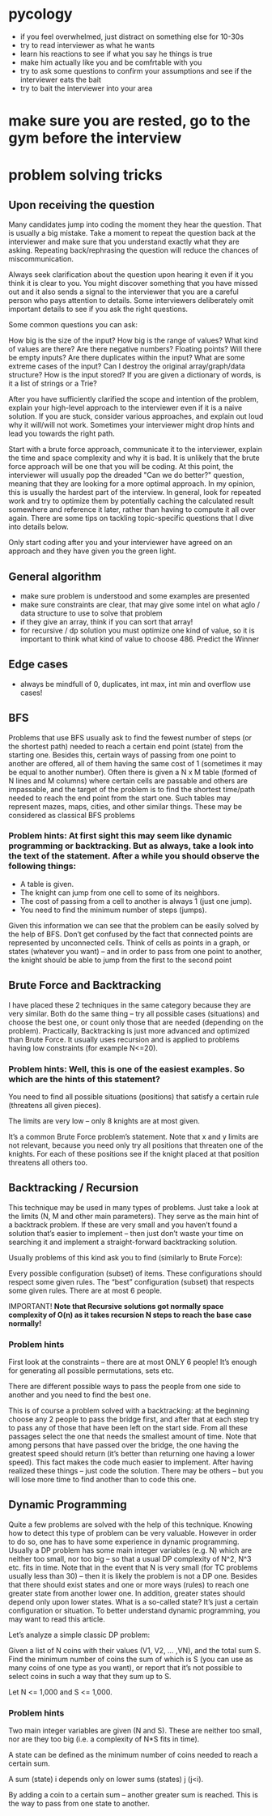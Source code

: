 # pycology

- if you feel overwhelmed, just distract on something else for 10-30s
- try to read interviewer as what he wants
- learn his reactions to see if what you say he things is true
- make him actually like you and be comfrtable with you
- try to ask some questions to confirm your assumptions and see if the interviewer eats the bait
- try to bait the interviewer into your area
  
# make sure you are rested, go to the gym before the interview

# problem solving tricks


## Upon receiving the question

Many candidates jump into coding the moment they hear the question. That is usually a big mistake. Take a moment to repeat the question back at the interviewer and make sure that you understand exactly what they are asking. Repeating back/rephrasing the question will reduce the chances of miscommunication.

Always seek clarification about the question upon hearing it even if it you think it is clear to you. You might discover something that you have missed out and it also sends a signal to the interviewer that you are a careful person who pays attention to details. Some interviewers deliberately omit important details to see if you ask the right questions.

Some common questions you can ask:

How big is the size of the input?
How big is the range of values?
What kind of values are there? Are there negative numbers? Floating points? Will there be empty inputs?
Are there duplicates within the input?
What are some extreme cases of the input?
Can I destroy the original array/graph/data structure?
How is the input stored? If you are given a dictionary of words, is it a list of strings or a Trie?

After you have sufficiently clarified the scope and intention of the problem, explain your high-level approach to the interviewer even if it is a naive solution. If you are stuck, consider various approaches, and explain out loud why it will/will not work. Sometimes your interviewer might drop hints and lead you towards the right path.

Start with a brute force approach, communicate it to the interviewer, explain the time and space complexity and why it is bad. It is unlikely that the brute force approach will be one that you will be coding. At this point, the interviewer will usually pop the dreaded "Can we do better?" question, meaning that they are looking for a more optimal approach. In my opinion, this is usually the hardest part of the interview. In general, look for repeated work and try to optimize them by potentially caching the calculated result somewhere and reference it later, rather than having to compute it all over again. There are some tips on tackling topic-specific questions that I dive into details below.

Only start coding after you and your interviewer have agreed on an approach and they have given you the green light.

## General algorithm

- make sure problem is understood and some examples are presented
- make sure constraints are clear, that may give some intel on what aglo / data structure to use to solve that problem
- if they give an array, think if you can sort that array!
- for recursive / dp solution you must optimize one kind of value, so it is important to think what kind of value to choose
    486. Predict the Winner


## Edge cases

- always be mindfull of 0, duplicates, int max, int min and overflow use cases!

## BFS

Problems that use BFS usually ask to find the fewest number of steps (or the shortest path) needed to reach a certain end point (state) from the starting one. Besides this, certain ways of passing from one point to another are offered, all of them having the same cost of 1 (sometimes it may be equal to another number). Often there is given a N x M table (formed of N lines and M columns) where certain cells are passable and others are impassable, and the target of the problem is to find the shortest time/path needed to reach the end point from the start one. Such tables may represent mazes, maps, cities, and other similar things. These may be considered as classical BFS problems


### Problem hints: At first sight this may seem like dynamic programming or backtracking. But as always, take a look into the text of the statement. After a while you should observe the following things:

- A table is given.
- The knight can jump from one cell to some of its neighbors.
- The cost of passing from a cell to another is always 1 (just one jump).
- You need to find the minimum number of steps (jumps).

Given this information we can see that the problem can be easily solved by the help of BFS. Don’t get confused by the fact that connected points are represented by unconnected cells. Think of cells as points in a graph, or states (whatever you want) – and in order to pass from one point to another, the knight should be able to jump from the first to the second point


## Brute Force and Backtracking

I have placed these 2 techniques in the same category because they are very similar. Both do the same thing – try all possible cases (situations) and choose the best one, or count only those that are needed (depending on the problem). Practically, Backtracking is just more advanced and optimized than Brute Force. It usually uses recursion and is applied to problems having low constraints (for example N<=20).


### Problem hints: Well, this is one of the easiest examples. So which are the hints of this statement?

You need to find all possible situations (positions) that satisfy a certain rule (threatens all given pieces).

The limits are very low – only 8 knights are at most given.

It’s a common Brute Force problem’s statement. Note that x and y limits are not relevant, because you need only try all positions that threaten one of the knights. For each of these positions see if the knight placed at that position threatens all others too.


## Backtracking / Recursion

This technique may be used in many types of problems. Just take a look at the limits (N, M and other main parameters). They serve as the main hint of a backtrack problem. If these are very small and you haven’t found a solution that’s easier to implement – then just don’t waste your time on searching it and implement a straight-forward backtracking solution.

Usually problems of this kind ask you to find (similarly to Brute Force):

Every possible configuration (subset) of items. These configurations should respect some given rules.
The “best” configuration (subset) that respects some given rules.
There are at most 6 people.

IMPORTANT! **Note that Recursive solutions got normally space complexity of O(n) as it takes recursion N steps to reach the base case normally!**

### Problem hints

First look at the constraints – there are at most ONLY 6 people! It’s enough for generating all possible permutations, sets etc.

There are different possible ways to pass the people from one side to another and you need to find the best one.

This is of course a problem solved with a backtracking: at the beginning choose any 2 people to pass the bridge first, and after that at each step try to pass any of those that have been left on the start side. From all these passages select the one that needs the smallest amount of time. Note that among persons that have passed over the bridge, the one having the greatest speed should return (it’s better than returning one having a lower speed). This fact makes the code much easier to implement. After having realized these things – just code the solution. There may be others – but you will lose more time to find another than to code this one.

## Dynamic Programming

Quite a few problems are solved with the help of this technique. Knowing how to detect this type of problem can be very valuable. However in order to do so, one has to have some experience in dynamic programming. Usually a DP problem has some main integer variables (e.g. N) which are neither too small, nor too big – so that a usual DP complexity of N^2, N^3 etc. fits in time. Note that in the event that N is very small (for TC problems usually less than 30) – then it is likely the problem is not a DP one. Besides that there should exist states and one or more ways (rules) to reach one greater state from another lower one. In addition, greater states should depend only upon lower states. What is a so-called state? It’s just a certain configuration or situation. To better understand dynamic programming, you may want to read this article.


Let’s analyze a simple classic DP problem:

Given a list of N coins with their values (V1, V2, … ,VN), and the total sum S. Find the minimum number of coins the sum of which is S (you can use as many coins of one type as you want), or report that it’s not possible to select coins in such a way that they sum up to S.

Let N <= 1,000 and S <= 1,000.

### Problem hints

Two main integer variables are given (N and S). These are neither too small, nor are they too big (i.e. a complexity of N*S fits in time).

A state can be defined as the minimum number of coins needed to reach a certain sum.

A sum (state) i depends only on lower sums (states) j (j<i).

By adding a coin to a certain sum – another greater sum is reached. This is the way to pass from one state to another.